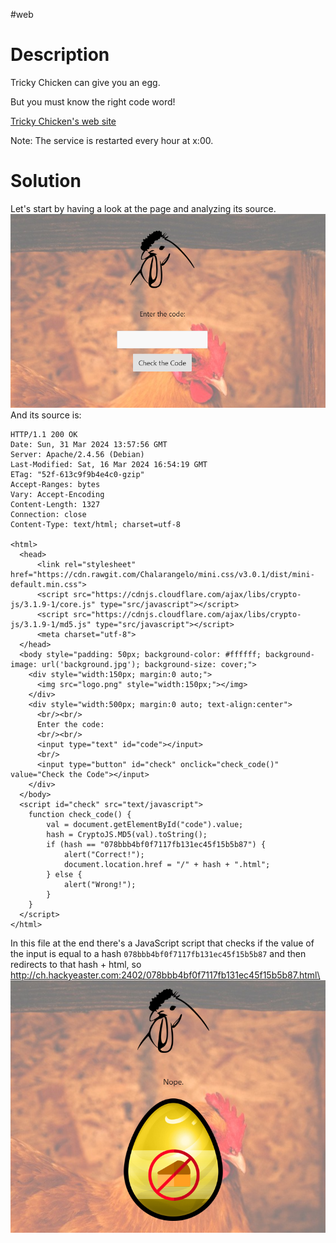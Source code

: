 #web 
# Description
Tricky Chicken can give you an egg.

But you must know the right code word!

[Tricky Chicken's web site](http://ch.hackyeaster.com:2402)

Note: The service is restarted every hour at x:00.

# Solution
Let's start by having a look at the page and analyzing its source.\
![index](../Screenshots/Pasted%20image%2020240331155843.png)
And its source is:
```
HTTP/1.1 200 OK
Date: Sun, 31 Mar 2024 13:57:56 GMT
Server: Apache/2.4.56 (Debian)
Last-Modified: Sat, 16 Mar 2024 16:54:19 GMT
ETag: "52f-613c9f9b4e4c0-gzip"
Accept-Ranges: bytes
Vary: Accept-Encoding
Content-Length: 1327
Connection: close
Content-Type: text/html; charset=utf-8

<html>
  <head>
      <link rel="stylesheet" href="https://cdn.rawgit.com/Chalarangelo/mini.css/v3.0.1/dist/mini-default.min.css">
      <script src="https://cdnjs.cloudflare.com/ajax/libs/crypto-js/3.1.9-1/core.js" type="src/javascript"></script>
      <script src="https://cdnjs.cloudflare.com/ajax/libs/crypto-js/3.1.9-1/md5.js" type="src/javascript"></script>
      <meta charset="utf-8">
  </head>
  <body style="padding: 50px; background-color: #ffffff; background-image: url('background.jpg'); background-size: cover;">
    <div style="width:150px; margin:0 auto;">
      <img src="logo.png" style="width:150px;"></img>
    </div>
    <div style="width:500px; margin:0 auto; text-align:center">
      <br/><br/>
      Enter the code:
      <br/><br/>
      <input type="text" id="code"></input>
      <br/>
      <input type="button" id="check" onclick="check_code()" value="Check the Code"></input>
    </div>
  </body>
  <script id="check" src="text/javascript">
    function check_code() {
        val = document.getElementById("code").value;
        hash = CryptoJS.MD5(val).toString();
        if (hash == "078bbb4bf0f7117fb131ec45f15b5b87") {
            alert("Correct!");
            document.location.href = "/" + hash + ".html";
        } else {
            alert("Wrong!");
        }
    }
  </script>
</html>
```

In this file at the end there's a JavaScript script that checks if the value of the input is equal to a hash `078bbb4bf0f7117fb131ec45f15b5b87` and then redirects to that hash + html, so http://ch.hackyeaster.com:2402/078bbb4bf0f7117fb131ec45f15b5b87.html\
![](../Screenshots/Pasted%20image%2020240331164935.png)
